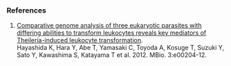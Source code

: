 ### References

1.  [Comparative genome analysis of three eukaryotic parasites with
    differing abilities to transform leukocytes reveals key mediators of
    Theileria-induced leukocyte
    transformation](http://europepmc.org/abstract/MED/22951932).\
    Hayashida K, Hara Y, Abe T, Yamasaki C, Toyoda A, Kosuge T, Suzuki
    Y, Sato Y, Kawashima S, Katayama T et al. 2012. MBio. 3:e00204-12.

